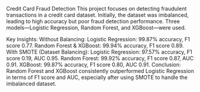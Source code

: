 Credit Card Fraud Detection
This project focuses on detecting fraudulent transactions in a credit card dataset. Initially, the dataset was imbalanced, leading to high accuracy but poor fraud detection performance. Three models—Logistic Regression, Random Forest, and XGBoost—were used.

Key Insights:
Without Balancing:
Logistic Regression: 99.87% accuracy, F1 score 0.77.
Random Forest & XGBoost: 99.94% accuracy, F1 score 0.89.
With SMOTE (Dataset Balancing):
Logistic Regression: 97.57% accuracy, F1 score 0.19, AUC 0.95.
Random Forest: 99.92% accuracy, F1 score 0.87, AUC 0.91.
XGBoost: 99.87% accuracy, F1 score 0.80, AUC 0.91.
Conclusion:
Random Forest and XGBoost consistently outperformed Logistic Regression in terms of F1 score and AUC, especially after using SMOTE to handle the imbalanced dataset.
